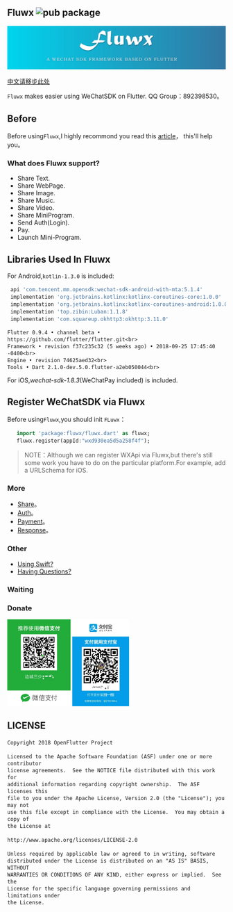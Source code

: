 ## Fluwx ![pub package](https://img.shields.io/pub/v/fluwx.svg)

![logo](./arts/fluwx_logo.png)

[中文请移步此处](./README_CN.md)

`Fluwx` makes easier using WeChatSDK on Flutter.
QQ Group：892398530。

## Before
 Before using`Fluwx`,I highly recommond you read this [article](https://open.weixin.qq.com/cgi-bin/showdocument?action=dir_list&t=resource/res_list&verify=1)，
 this'll help you。

### What does Fluwx support?
* Share Text.
* Share WebPage.
* Share Image.
* Share Music.
* Share Video.
* Share MiniProgram.
* Send Auth(Login).
* Pay.
* Launch Mini-Program.

## Libraries Used In Fluwx
  For Android,`kotlin-1.3.0` is included:
   ```gradle
    api 'com.tencent.mm.opensdk:wechat-sdk-android-with-mta:5.1.4'
    implementation 'org.jetbrains.kotlinx:kotlinx-coroutines-core:1.0.0'
    implementation 'org.jetbrains.kotlinx:kotlinx-coroutines-android:1.0.0'
    implementation 'top.zibin:Luban:1.1.8'
    implementation 'com.squareup.okhttp3:okhttp:3.11.0'
   ```


    Flutter 0.9.4 • channel beta • https://github.com/flutter/flutter.git<br>
    Framework • revision f37c235c32 (5 weeks ago) • 2018-09-25 17:45:40 -0400<br>
    Engine • revision 74625aed32<br>
    Tools • Dart 2.1.0-dev.5.0.flutter-a2eb050044<br>


  For iOS,*wechat-sdk-1.8.3*(WeChatPay included) is included.

## Register WeChatSDK via Fluwx
Before using`Fluwx`,you should init `FLuwx`：
 ```dart
    import 'package:fluwx/fluwx.dart' as fluwx;
    fluwx.register(appId:"wxd930ea5d5a258f4f");
 ```



> NOTE：Although we can register WXApi via Fluwx,but there's still some work you have to do on the particular platform.For example, add a URLSchema for iOS.

### More
* [Share](./doc/SHARE.md)。
* [Auth](./doc/SEND_AUTH.md)。
* [Payment](./doc/WXPay.md)。
* [Response](./doc/RESPONSE.md)。

### Other
* [Using Swift?](./doc/USING_SWIFT.md)
* [Having Questions?](./doc/QUESTIONS.md)
### Waiting
### Donate
<img src="./arts/wx.jpeg" height="200">  <img src="./arts/ali.jpeg" height="200">

## LICENSE


    Copyright 2018 OpenFlutter Project

    Licensed to the Apache Software Foundation (ASF) under one or more contributor
    license agreements.  See the NOTICE file distributed with this work for
    additional information regarding copyright ownership.  The ASF licenses this
    file to you under the Apache License, Version 2.0 (the "License"); you may not
    use this file except in compliance with the License.  You may obtain a copy of
    the License at

    http://www.apache.org/licenses/LICENSE-2.0

    Unless required by applicable law or agreed to in writing, software
    distributed under the License is distributed on an "AS IS" BASIS, WITHOUT
    WARRANTIES OR CONDITIONS OF ANY KIND, either express or implied.  See the
    License for the specific language governing permissions and limitations under
    the License.
